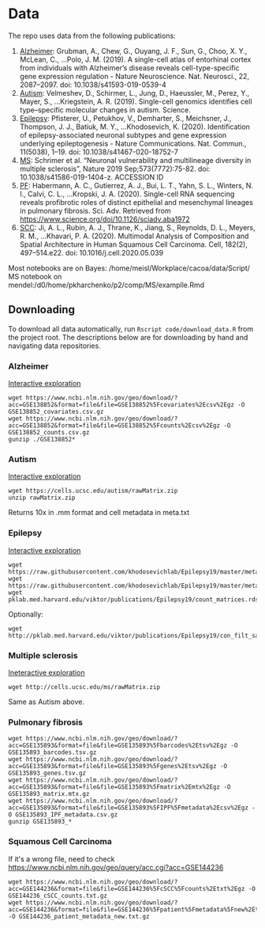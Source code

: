 # Data

The repo uses data from the following publications:

1. [Alzheimer](https://www.nature.com/articles/s41593-019-0539-4/): Grubman, A., Chew, G., Ouyang, J. F., Sun, G., Choo, X. Y., McLean, C., ...Polo, J. M. (2019). A single-cell atlas of entorhinal cortex from individuals with Alzheimer’s disease reveals cell-type-specific gene expression regulation - Nature Neuroscience. Nat. Neurosci., 22, 2087–2097. doi: 10.1038/s41593-019-0539-4
2. [Autism](https://www.science.org/doi/10.1126/science.aav8130): Velmeshev, D., Schirmer, L., Jung, D., Haeussler, M., Perez, Y., Mayer, S., ...Kriegstein, A. R. (2019). Single-cell genomics identifies cell type–specific molecular changes in autism. Science.
3. [Epilepsy](https://www.nature.com/articles/s41467-020-18752-7): Pfisterer, U., Petukhov, V., Demharter, S., Meichsner, J., Thompson, J. J., Batiuk, M. Y., ...Khodosevich, K. (2020). Identification of epilepsy-associated neuronal subtypes and gene expression underlying epileptogenesis - Nature Communications. Nat. Commun., 11(5038), 1–19. doi: 10.1038/s41467-020-18752-7
4. [MS](https://www.nature.com/articles/s41586-019-1404-z): Schrimer et al. “Neuronal vulnerability and multilineage diversity in multiple sclerosis”, Nature 2019 Sep;573(7772):75-82. doi: 10.1038/s41586-019-1404-z. ACCESSION ID
5. [PF](https://www.science.org/doi/10.1126/sciadv.aba1972): Habermann, A. C., Gutierrez, A. J., Bui, L. T., Yahn, S. L., Winters, N. I., Calvi, C. L., ...Kropski, J. A. (2020). Single-cell RNA sequencing reveals profibrotic roles of distinct epithelial and mesenchymal lineages in pulmonary fibrosis. Sci. Adv. Retrieved from https://www.science.org/doi/10.1126/sciadv.aba1972
6. [SCC](https://www.sciencedirect.com/science/article/pii/S0092867420306723): Ji, A. L., Rubin, A. J., Thrane, K., Jiang, S., Reynolds, D. L., Meyers, R. M., ...Khavari, P. A. (2020). Multimodal Analysis of Composition and Spatial Architecture in Human Squamous Cell Carcinoma. Cell, 182(2), 497–514.e22. doi: 10.1016/j.cell.2020.05.039

Most notebooks are on Bayes: /home/meisl/Workplace/cacoa/data/Script/
MS notebook on mendel:/d0/home/pkharchenko/p2/comp/MS/examplle.Rmd

## Downloading

To download all data automatically, run `Rscript code/download_data.R` from the project root.
The descriptions below are for downloading by hand and navigating data repositories.

### Alzheimer

[Interactive exploration](http://adsn.ddnetbio.com/)

```
wget https://www.ncbi.nlm.nih.gov/geo/download/?acc=GSE138852&format=file&file=GSE138852%5Fcovariates%2Ecsv%2Egz -O GSE138852_covariates.csv.gz
wget https://www.ncbi.nlm.nih.gov/geo/download/?acc=GSE138852&format=file&file=GSE138852%5Fcounts%2Ecsv%2Egz -O GSE138852_counts.csv.gz
gunzip ./GSE138852*
```

### Autism

[Interactive exploration](https://cells.ucsc.edu/?ds=autism)

```
wget https://cells.ucsc.edu/autism/rawMatrix.zip
unzip rawMatrix.zip
```

Returns 10x in .mm format and cell metadata in meta.txt

### Epilepsy

[Interactive exploration](http://pklab.med.harvard.edu/viktor/pagodaURL/index.html?fileURL=http://pklab.med.harvard.edu/viktor/publications/Epilepsy19/con_filt_samples.bin)

```
wget https://raw.githubusercontent.com/khodosevichlab/Epilepsy19/master/metadata/annotation.csv
wget https://raw.githubusercontent.com/khodosevichlab/Epilepsy19/master/metadata/sample_info.csv
wget pklab.med.harvard.edu/viktor/publications/Epilepsy19/count_matrices.rds
```

Optionally:

```
wget http://pklab.med.harvard.edu/viktor/publications/Epilepsy19/con_filt_samples.rds
```

### Multiple sclerosis

[Ineteractive exploration](http://cells.ucsc.edu/?ds=ms)

```
wget http://cells.ucsc.edu/ms/rawMatrix.zip
```

Same as Autism above.

### Pulmonary fibrosis

```
wget https://www.ncbi.nlm.nih.gov/geo/download/?acc=GSE135893&format=file&file=GSE135893%5Fbarcodes%2Etsv%2Egz -O GSE135893_barcodes.tsv.gz
wget https://www.ncbi.nlm.nih.gov/geo/download/?acc=GSE135893&format=file&file=GSE135893%5Fgenes%2Etsv%2Egz -O GSE135893_genes.tsv.gz
wget https://www.ncbi.nlm.nih.gov/geo/download/?acc=GSE135893&format=file&file=GSE135893%5Fmatrix%2Emtx%2Egz -O GSE135893_matrix.mtx.gz
wget https://www.ncbi.nlm.nih.gov/geo/download/?acc=GSE135893&format=file&file=GSE135893%5FIPF%5Fmetadata%2Ecsv%2Egz -O GSE135893_IPF_metadata.csv.gz
gunzip GSE135893_*
```

### Squamous Cell Carcinoma

If it's a wrong file, need to check https://www.ncbi.nlm.nih.gov/geo/query/acc.cgi?acc=GSE144236

```
wget https://www.ncbi.nlm.nih.gov/geo/download/?acc=GSE144236&format=file&file=GSE144236%5FcSCC%5Fcounts%2Etxt%2Egz -O GSE144236_cSCC_counts.txt.gz
wget https://www.ncbi.nlm.nih.gov/geo/download/?acc=GSE144236&format=file&file=GSE144236%5Fpatient%5Fmetadata%5Fnew%2Etxt%2Egz -O GSE144236_patient_metadata_new.txt.gz
```
